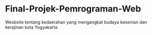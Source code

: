 # Final-Projek-Pemrograman-Web
Wesbsite tentang kedaerahan yang mengangkat budaya kesenian dan kerajinan kota Yogyakarta
